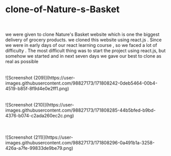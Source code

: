 # clone-of-Nature-s-Basket
<br />
<br />
we were given to clone Nature's Basket website which is one the biggest delivery of grocery products. we cloned this website using react.js . Since we were in early days of our  react learning course , so we faced a lot of difficulty . The most difficult thing was to start the project using react.js, but somehow we started and in next seven days we gave our  best to clone as real as possible
<br />
<br />
<br />
![Screenshot (209)](https://user-images.githubusercontent.com/98827173/171808242-0deb5464-00b4-4519-b85f-8f9d4e0e2ff1.png)
<br />
<br />
<br />
![Screenshot (210)](https://user-images.githubusercontent.com/98827173/171808285-44b5bfed-b9bd-4376-b074-c2ada260ec2c.png)
<br />
<br />
<br />
<br />
![Screenshot (211)](https://user-images.githubusercontent.com/98827173/171808296-0a491b1a-3258-426a-a7fe-99833de9be79.png)
